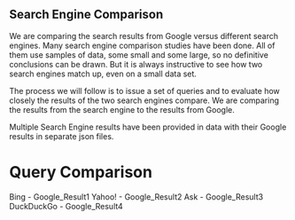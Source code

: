 ## Search Engine Comparison 

We are comparing the search results from Google versus different search engines.
Many search engine comparison studies have been done. All of them use samples of data, some
small and some large, so no definitive conclusions can be drawn. But it is always instructive to
see how two search engines match up, even on a small data set.

The process we will follow is to issue a set of queries and to evaluate how closely the results of
the two search engines compare. We are comparing the results from the search engine to the results from Google.

Multiple Search Engine results have been provided in data with their Google results in separate json files.

# Query Comparison

Bing - Google_Result1
Yahoo! - Google_Result2
Ask - Google_Result3
DuckDuckGo - Google_Result4
